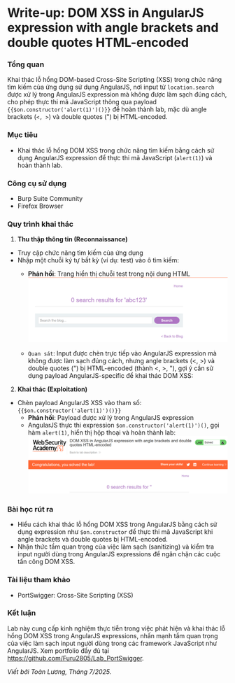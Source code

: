 # Write-up: DOM XSS in AngularJS expression with angle brackets and double quotes HTML-encoded

### Tổng quan
Khai thác lỗ hổng DOM-based Cross-Site Scripting (XSS) trong chức năng tìm kiếm của ứng dụng sử dụng AngularJS, nơi input từ `location.search` được xử lý trong AngularJS expression mà không được làm sạch đúng cách, cho phép thực thi mã JavaScript thông qua payload `{{$on.constructor('alert(1)')()}}` để hoàn thành lab, mặc dù angle brackets (`<, >`) và double quotes (") bị HTML-encoded.

### Mục tiêu
- Khai thác lỗ hổng DOM XSS trong chức năng tìm kiếm bằng cách sử dụng AngularJS expression để thực thi mã JavaScript (`alert(1)`) và hoàn thành lab.

### Công cụ sử dụng
- Burp Suite Community
- Firefox Browser

### Quy trình khai thác
1. **Thu thập thông tin (Reconnaissance)**
- Truy cập chức năng tìm kiếm của ứng dụng 
- Nhập một chuỗi ký tự bất kỳ (ví dụ: test) vào ô tìm kiếm:
    - **Phản hồi**: Trang hiển thị chuỗi test trong nội dung HTML
        ![chuỗi](./images/1_blog.png)

    - `Quan sát`: Input được chèn trực tiếp vào AngularJS expression mà không được làm sạch đúng cách, nhưng angle brackets (<, >) và double quotes (") bị HTML-encoded (thành &lt;, &gt;, &quot;), gợi ý cần sử dụng payload AngularJS-specific để khai thác DOM XSS:

2. **Khai thác (Exploitation)**
- Chèn payload AngularJS XSS vào tham số:
    `{{$on.constructor('alert(1)')()}}`
    - **Phản hồi**: Payload được xử lý trong AngularJS expression
    - AngularJS thực thi expression `$on.constructor('alert(1)')()`, gọi hàm `alert(1)`, hiển thị hộp thoại và hoàn thành lab:
        ![solved](./images/2_solved.png)
    
### Bài học rút ra
- Hiểu cách khai thác lỗ hổng DOM XSS trong AngularJS bằng cách sử dụng expression như `$on.constructor` để thực thi mã JavaScript khi angle brackets và double quotes bị HTML-encoded.
- Nhận thức tầm quan trọng của việc làm sạch (sanitizing) và kiểm tra input người dùng trong AngularJS expressions để ngăn chặn các cuộc tấn công DOM XSS.

### Tài liệu tham khảo
- PortSwigger: Cross-Site Scripting (XSS)

### Kết luận
Lab này cung cấp kinh nghiệm thực tiễn trong việc phát hiện và khai thác lỗ hổng DOM XSS trong AngularJS expressions, nhấn mạnh tầm quan trọng của việc làm sạch input người dùng trong các framework JavaScript như AngularJS. Xem portfolio đầy đủ tại https://github.com/Furu2805/Lab_PortSwigger.

*Viết bởi Toàn Lương, Tháng 7/2025.*